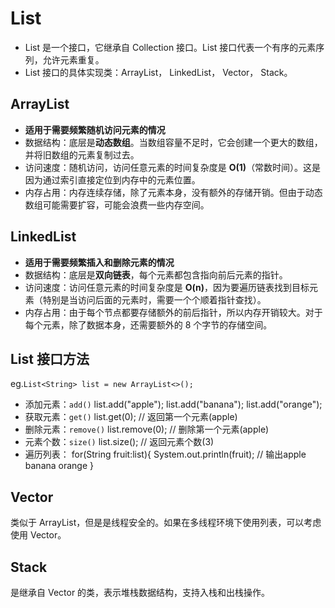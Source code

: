# List

- List 是一个接口，它继承自 Collection 接口。List 接口代表一个有序的元素序列，允许元素重复。
- List 接口的具体实现类：ArrayList， LinkedList， Vector， Stack。

## ArrayList

- **适用于需要频繁随机访问元素的情况**
- 数据结构：底层是**动态数组**。当数组容量不足时，它会创建一个更大的数组，并将旧数组的元素复制过去。
- 访问速度：随机访问，访问任意元素的时间复杂度是 **O(1)**（常数时间）。这是因为通过索引直接定位到内存中的元素位置。
- 内存占用：内存连续存储，除了元素本身，没有额外的存储开销。但由于动态数组可能需要扩容，可能会浪费一些内存空间。

## LinkedList

- **适用于需要频繁插入和删除元素的情况**
- 数据结构：底层是**双向链表**，每个元素都包含指向前后元素的指针。
- 访问速度：访问任意元素的时间复杂度是 **O(n)**，因为要遍历链表找到目标元素（特别是当访问后面的元素时，需要一个个顺着指针查找）。
- 内存占用：由于每个节点都要存储额外的前后指针，所以内存开销较大。对于每个元素，除了数据本身，还需要额外的 8 个字节的存储空间。

## List 接口方法

eg.`List<String> list = new ArrayList<>();`

- 添加元素：`add()`
        list.add("apple");
        list.add("banana");
        list.add("orange");
- 获取元素：`get()`
        list.get(0); // 返回第一个元素(apple)
- 删除元素：`remove()`
        list.remove(0); // 删除第一个元素(apple)
- 元素个数：`size()`
        list.size(); // 返回元素个数(3)
- 遍历列表：
        for(String fruit:list){
            System.out.println(fruit); // 输出apple banana orange
        }

## Vector

类似于 ArrayList，但是是线程安全的。如果在多线程环境下使用列表，可以考虑使用 Vector。

## Stack

是继承自 Vector 的类，表示堆栈数据结构，支持入栈和出栈操作。
